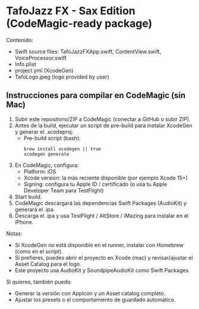 # TafoJazz FX - Sax Edition (CodeMagic-ready package)

Contenido:
- Swift source files: TafoJazzFXApp.swift, ContentView.swift, VoiceProcessor.swift
- Info.plist
- project.yml (XcodeGen)
- TafoLogo.jpeg (logo provided by user)

## Instrucciones para compilar en CodeMagic (sin Mac)

1. Subir este repositorio/ZIP a CodeMagic (conectar a GitHub o subir ZIP).
2. Antes de la build, ejecutar un script de pre-build para instalar XcodeGen y generar el .xcodeproj:
   - Pre-build script (bash):
     ```
     brew install xcodegen || true
     xcodegen generate
     ```
3. En CodeMagic, configura:
   - Platform: iOS
   - Xcode version: la más reciente disponible (por ejemplo Xcode 15+)
   - Signing: configura tu Apple ID / certificado (o usa tu Apple Developer Team para TestFlight)
4. Start build.
5. CodeMagic descargará las dependencias Swift Packages (AudioKit) y generará el .ipa.
6. Descarga el .ipa y usa TestFlight / AltStore / iMazing para instalar en el iPhone.

Notas:
- Si XcodeGen no está disponible en el runner, instalar con Homebrew (como en el script).
- Si prefieres, puedes abrir el proyecto en Xcode (mac) y revisar/ajustar el Asset Catalog para el logo.
- Este proyecto usa AudioKit y SoundpipeAudioKit como Swift Packages.

Si quieres, también puedo:
- Generar la versión con AppIcon y un Asset catalog completo.
- Ajustar los presets o el comportamiento de guardado automático.
